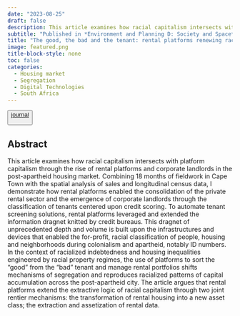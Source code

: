 ```yaml
---
date: "2023-08-25"
draft: false
description: This article examines how racial capitalism intersects with platform capitalism in post-apartheid South Africa. I argue that rental platforms, built upon technologies of credit scoring, extend the extractive logic of racial capitalism through two joint rentier mechanisms. the transformation of rental housing into a new asset class; the extraction and assetization of rental data.
subtitle: "Published in *Environment and Planning D: Society and Space*"
title: "The good, the bad and the tenant: rental platforms renewing racial capitalism in the post-apartheid housing market"
image: featured.png
title-block-style: none
toc: false
categories: 
  - Housing market
  - Segregation
  - Digital Technologies
  - South Africa
---
```


<button type="button" class="btn btn-outline-success"><a href="https://doi.org/10.1177/02637758231195962">journal</a>

</button>

## Abstract

This article examines how racial capitalism intersects with platform capitalism through the rise of rental platforms and corporate landlords in the post-apartheid housing market. Combining 18 months of fieldwork in Cape Town with the spatial analysis of sales and longitudinal census data, I demonstrate how rental platforms enabled the consolidation of the private rental sector and the emergence of corporate landlords through the classification of tenants centered upon credit scoring. To automate tenant screening solutions, rental platforms leveraged and extended the information dragnet knitted by credit bureaus. This dragnet of unprecedented depth and volume is built upon the infrastructures and devices that enabled the for-profit, racial classification of people, housing and neighborhoods during colonialism and apartheid, notably ID numbers. In the context of racialized indebtedness and housing inequalities engineered by racial property regimes, the use of platforms to sort the “good” from the “bad” tenant and manage rental portfolios shifts mechanisms of segregation and reproduces racialized patterns of capital accumulation across the post-apartheid city. The article argues that rental platforms extend the extractive logic of racial capitalism through two joint rentier mechanisms: the transformation of rental housing into a new asset class; the extraction and assetization of rental data.

